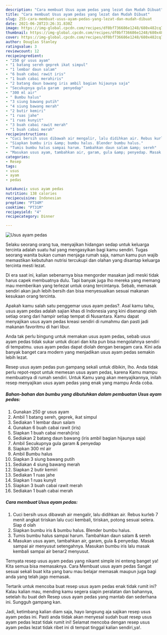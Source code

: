 ```yaml
---
description: "Cara membuat Usus ayam pedas yang lezat dan Mudah Dibuat"
title: "Cara membuat Usus ayam pedas yang lezat dan Mudah Dibuat"
slug: 255-cara-membuat-usus-ayam-pedas-yang-lezat-dan-mudah-dibuat
date: 2021-06-28T23:26:31.830Z
image: https://img-global.cpcdn.com/recipes/df0bf736686e1248/680x482cq70/usus-ayam-pedas-foto-resep-utama.jpg
thumbnail: https://img-global.cpcdn.com/recipes/df0bf736686e1248/680x482cq70/usus-ayam-pedas-foto-resep-utama.jpg
cover: https://img-global.cpcdn.com/recipes/df0bf736686e1248/680x482cq70/usus-ayam-pedas-foto-resep-utama.jpg
author: Douglas Stanley
ratingvalue: 3
reviewcount: 12
recipeingredient:
- "250 gr usus ayam"
- "1 batang sereh geprek ikat simpul"
- "1 lembar daun salam"
- "6 buah cabai rawit iris"
- "1 buah cabai merahiris"
- "2 batang daun bawang iris ambil bagian hijaunya saja"
- "Secukupnya gula garam  penyedap"
- "300 ml air"
- " Bumbu halus"
- "3 siung bawang putih"
- "4 siung bawang merah"
- "2 butir kemiri"
- "1 ruas jahe"
- "1 ruas kunyit"
- "3 buah cabai rawit merah"
- "1 buah cabai merah"
recipeinstructions:
- "Cuci bersih usus dibawah air mengalir, lalu didihkan air. Rebus kurleb 7 menit angkat tiriskan lalu cuci kembali, tiriskan, potong sesuai selera. Siap d olah"
- "Siapkan bumbu iris &amp; bumbu halus. Blender bumbu halus."
- "Tumis bumbu halus sampai harum. Tambahkan daun salam &amp; sereh"
- "Masukan usus ayam, tambahkan air, garam, gula &amp; penyedap. Masak sampai air menyusut setengahnya. Masukan bumbu iris lalu masak kembali sampai air benar2 menyusut."
categories:
- Resep
tags:
- usus
- ayam
- pedas

katakunci: usus ayam pedas 
nutrition: 138 calories
recipecuisine: Indonesian
preptime: "PT34M"
cooktime: "PT31M"
recipeyield: "4"
recipecategory: Dinner

---
```



![Usus ayam pedas](https://img-global.cpcdn.com/recipes/df0bf736686e1248/680x482cq70/usus-ayam-pedas-foto-resep-utama.jpg)

Selaku seorang orang tua, menyajikan hidangan sedap untuk keluarga tercinta adalah suatu hal yang mengasyikan bagi kamu sendiri. Tugas seorang  wanita bukan cuman menjaga rumah saja, namun kamu pun wajib memastikan kebutuhan nutrisi tercukupi dan olahan yang disantap keluarga tercinta mesti lezat.

Di era  saat ini, kalian sebenarnya bisa mengorder masakan jadi meski tidak harus capek membuatnya dulu. Tapi banyak juga lho mereka yang memang mau memberikan yang terlezat untuk orang tercintanya. Sebab, memasak sendiri akan jauh lebih bersih dan bisa menyesuaikan sesuai makanan kesukaan orang tercinta. 



Apakah kamu salah satu penggemar usus ayam pedas?. Asal kamu tahu, usus ayam pedas adalah sajian khas di Indonesia yang kini disenangi oleh setiap orang dari hampir setiap tempat di Nusantara. Kamu dapat menyajikan usus ayam pedas kreasi sendiri di rumahmu dan pasti jadi makanan favoritmu di hari libur.

Anda tak perlu bingung untuk memakan usus ayam pedas, sebab usus ayam pedas tidak sukar untuk dicari dan kita pun bisa mengolahnya sendiri di tempatmu. usus ayam pedas dapat diolah dengan beragam cara. Kini ada banyak banget cara modern yang menjadikan usus ayam pedas semakin lebih lezat.

Resep usus ayam pedas pun gampang sekali untuk dibikin, lho. Anda tidak perlu repot-repot untuk memesan usus ayam pedas, karena Kamu mampu membuatnya di rumah sendiri. Untuk Kamu yang akan menyajikannya, inilah resep menyajikan usus ayam pedas yang enak yang mampu Anda coba.

<!--inarticleads1-->

##### Bahan-bahan dan bumbu yang dibutuhkan dalam pembuatan Usus ayam pedas:

1. Gunakan 250 gr usus ayam
1. Ambil 1 batang sereh, geprek, ikat simpul
1. Sediakan 1 lembar daun salam
1. Gunakan 6 buah cabai rawit (iris)
1. Siapkan 1 buah cabai merah(iris)
1. Sediakan 2 batang daun bawang (iris ambil bagian hijaunya saja)
1. Ambil Secukupnya gula garam &amp; penyedap
1. Siapkan 300 ml air
1. Ambil  Bumbu halus
1. Siapkan 3 siung bawang putih
1. Sediakan 4 siung bawang merah
1. Siapkan 2 butir kemiri
1. Sediakan 1 ruas jahe
1. Siapkan 1 ruas kunyit
1. Siapkan 3 buah cabai rawit merah
1. Sediakan 1 buah cabai merah




<!--inarticleads2-->

##### Cara membuat Usus ayam pedas:

1. Cuci bersih usus dibawah air mengalir, lalu didihkan air. Rebus kurleb 7 menit angkat tiriskan lalu cuci kembali, tiriskan, potong sesuai selera. Siap d olah
1. Siapkan bumbu iris &amp; bumbu halus. Blender bumbu halus.
1. Tumis bumbu halus sampai harum. Tambahkan daun salam &amp; sereh
1. Masukan usus ayam, tambahkan air, garam, gula &amp; penyedap. Masak sampai air menyusut setengahnya. Masukan bumbu iris lalu masak kembali sampai air benar2 menyusut.




Ternyata resep usus ayam pedas yang nikamt simple ini enteng banget ya! Kita semua bisa memasaknya. Cara Membuat usus ayam pedas Sangat sesuai sekali buat kita yang baru mau belajar memasak maupun juga bagi anda yang telah jago memasak.

Tertarik untuk mencoba buat resep usus ayam pedas enak tidak rumit ini? Kalau kalian mau, mending kamu segera siapin peralatan dan bahannya, setelah itu buat deh Resep usus ayam pedas yang mantab dan sederhana ini. Sungguh gampang kan. 

Jadi, ketimbang kalian diam saja, hayo langsung aja sajikan resep usus ayam pedas ini. Pasti anda tiidak akan menyesal sudah buat resep usus ayam pedas lezat tidak rumit ini! Selamat mencoba dengan resep usus ayam pedas lezat tidak ribet ini di tempat tinggal kalian sendiri,ya!.

